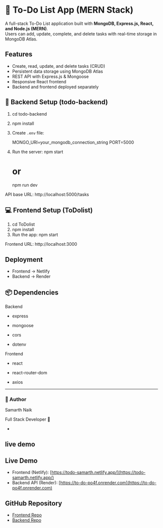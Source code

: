 # 📝 To-Do List App (MERN Stack)

A full-stack To-Do List application built with **MongoDB, Express.js, React, and Node.js (MERN)**.  
Users can add, update, complete, and delete tasks with real-time storage in MongoDB Atlas.

## Features

- Create, read, update, and delete tasks (CRUD)
- Persistent data storage using MongoDB Atlas
- REST API with Express.js & Mongoose
- Responsive React frontend
- Backend and frontend deployed separately



## 🔧 Backend Setup (todo-backend)

1. cd todo-backend
2. npm install
3. Create `.env` file:

   MONGO_URI=your_mongodb_connection_string
   PORT=5000

4. Run the server:
   npm start
   # or
   npm run dev

API base URL: http://localhost:5000/tasks

## 💻 Frontend Setup (ToDolist)

1. cd ToDolist
2. npm install
3. Run the app:
   npm start

Frontend URL: http://localhost:3000

## Deployment

- Frontend → Netlify
- Backend → Render 

## 📦 Dependencies
Backend

- express

- mongoose

- cors

- dotenv



Frontend

- react

- react-router-dom

- axios
---

### 🙌 Author
Samarth Naik

Full Stack Developer 🚀

- 


## live demo

## Live Demo
- Frontend (Netlify): [https://todo-samarth.netlify.app/](https://todo-samarth.netlify.app/)
- Backend API (Render): [https://to-do-po4f.onrender.com](https://to-do-po4f.onrender.com)

## GitHub Repository
- [Frontend Repo](https://github.com/Samarth-Naik07/TO-DO/tree/main/ToDolist)
- [Backend Repo](https://github.com/Samarth-Naik07/TO-DO/tree/main/todo-backend)

